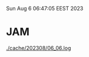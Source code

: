 Sun Aug  6 06:47:05 EEST 2023
# JAM
<a href='./cache/202308/06_06.log'>./cache/202308/06_06.log</a>
